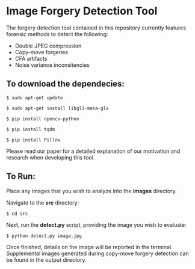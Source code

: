 # Image Forgery Detection Tool
The forgery detection tool contained in this repository currently features forensic methods to detect the following:

- Double JPEG compression
- Copy-move forgeries
- CFA artifacts
- Noise variance inconsitencies

## To download the dependecies:
```
$ sudo apt-get update
```

```
$ sudo apt-get install libgl1-mesa-glx
```

```
$ pip install opencv-python
```

```
$ pip install tqdm
```

```
$ pip install Pillow
```


Please read our paper for a detailed explanation of our motivation and research when developing this tool.

## To Run:
Place any images that you wish to analyze into the **images** directory.

Navigate to the **src** directory:
```
$ cd src
```

Next, run the **detect.py** script, providing the image you wish to evaluate:
```
$ python detect.py image.jpg
```

Once finished, details on the image will be reported in the terminal. Supplemental images generated during copy-move forgery detection can be found in the output directory.
